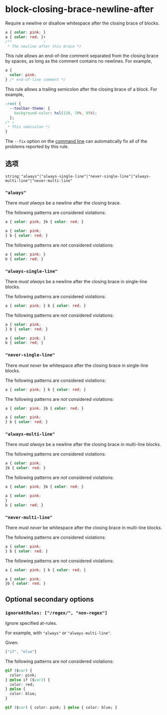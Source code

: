# block-closing-brace-newline-after

Require a newline or disallow whitespace after the closing brace of blocks.

```css
a { color: pink; }
a { color: red; }↑
/**              ↑
 * The newline after this brace */
```

This rule allows an end-of-line comment separated from the closing brace by spaces, as long as the comment contains no newlines. For example,

```css
a {
  color: pink;
} /* end-of-line comment */
```

This rule allows a trailing semicolon after the closing brace of a block. For example,

```css
:root {
  --toolbar-theme: {
    background-color: hsl(120, 70%, 95%);
  };
/* ↑
 * This semicolon */
}
```

The `--fix` option on the [command line](../../../docs/user-guide/cli.md#autofixing-errors) can automatically fix all of the problems reported by this rule.

## 选项

`string`: `"always"|"always-single-line"|"never-single-line"|"always-multi-line"|"never-multi-line"`

### `"always"`

There *must always* be a newline after the closing brace.

The following patterns are considered violations:

```css
a { color: pink; }b { color: red; }
```

```css
a { color: pink;
} b { color: red; }
```

The following patterns are *not* considered violations:

```css
a { color: pink; }
b { color: red; }
```

### `"always-single-line"`

There *must always* be a newline after the closing brace in single-line blocks.

The following patterns are considered violations:

```css
a { color: pink; } b { color: red; }
```

The following patterns are *not* considered violations:

```css
a { color: pink;
} b { color: red; }
```

```css
a { color: pink; }
b { color: red; }
```

### `"never-single-line"`

There *must never* be whitespace after the closing brace in single-line blocks.

The following patterns are considered violations:

```css
a { color: pink; } b { color: red; }
```

The following patterns are *not* considered violations:

```css
a { color: pink; }b { color: red; }
```

```css
a { color: pink;
} b { color: red; }
```

### `"always-multi-line"`

There *must always* be a newline after the closing brace in multi-line blocks.

The following patterns are considered violations:

```css
a { color: pink;
}b { color: red; }
```

The following patterns are *not* considered violations:

```css
a { color: pink; }b { color: red; }
```

```css
a { color: pink;
}
b { color: red; }
```

### `"never-multi-line"`

There *must never* be whitespace after the closing brace in multi-line blocks.

The following patterns are considered violations:

```css
a { color: pink;
} b { color: red; }
```

The following patterns are *not* considered violations:

```css
a { color: pink; } b { color: red; }
```

```css
a { color: pink;
}b { color: red; }
```

## Optional secondary options

### `ignoreAtRules: ["/regex/", "non-regex"]`

Ignore specified at-rules.

For example, with `"always"` or `"always-multi-line"`.

Given:

```js
["if", "else"]
```

The following patterns are *not* considered violations:

```css
@if ($var) {
  color: pink;
} @else if ($var2) {
  color: red;
} @else {
  color: blue;
}
```

```css
@if ($var) { color: pink; } @else { color: blue; }
```
